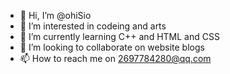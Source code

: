 - 👋 Hi, I’m @ohiSio
- 👀 I’m interested in codeing and arts
- 🌱 I’m currently learning C++ and HTML and CSS
- 💞️ I’m looking to collaborate on website blogs
- 📫 How to reach me on 2697784280@qq.com

<!---
ohiSio/ohiSio is a ✨ special ✨ repository because its `README.md` (this file) appears on your GitHub profile.
You can click the Preview link to take a look at your changes.
--->
